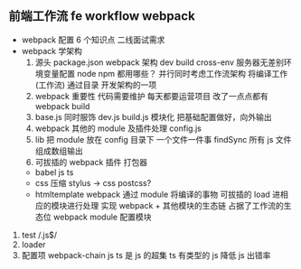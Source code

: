## 前端工作流 fe workflow webpack

- webpack 配置
  6 个知识点
  二线面试需求
- webpack 学架构
  1. 源头 package.json
     webpack 架构 dev build
     cross-env 服务器无差别环境变量配置 node npm 都用哪些？
     并行同时考虑工作流架构
     将编译工作(工作流) 通过目录 开发架构的一项
  2. webpack 重要性
     代码需要维护 每天都要运营项目
     改了一点点都有 webpack build
  3. base.js 同时服饰 dev.js build.js
     模块化 把基础配置做好，向外输出
  4. webpack 其他的 module 及插件处理
     config.js
  5. lib 把 module 放在 config 目录下 一个文件一件事
     findSync 所有 js 文件组成数组输出
  6. 可拔插的 webpack 插件
     打包器
  - babel
    js ts
  - css 压缩 stylus -> css
    postcss?
  - htmltemplate
    webpack 通过 module 将编译的事物 可拔插的 load 进相应的模块进行处理
    实现 webpack + 其他模块的生态链 占据了工作流的生态位
    webpack module 配置模块

1. test /.js\$/
2. loader
3. 配置项
   webpack-chain js
   ts 是 js 的超集
   ts 有类型的 js 降低 js 出错率
